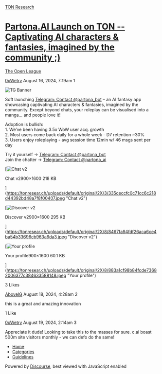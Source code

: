 [TON Research](/)

# [Partona.AI Launch on TON -- Captivating AI characters & fantasies, imagined by the community ;)](/t/partona-ai-launch-on-ton-captivating-ai-characters-fantasies-imagined-by-the-community/30126)

[The Open League](/c/the-open-league/56) 

    

[0xWetry](https://tonresear.ch/u/0xWetry)   August 16, 2024, 7:19am  1

![TG Banner](https://tonresear.ch/uploads/default/original/2X/1/1b43a293cf975def83dd499d37ef2ee108fa1511.jpeg)

Soft launching [Telegram: Contact @partona\_bot](http://t.me/partona_bot) – an AI fantasy app showcasing captivating AI characters & fantasies, imagined by the community. Except beyond chats, your roleplay can be visualised into a manga… and people love it!

Adoption is bullish:  
1.⁠ ⁠We’ve been having 3.5x WoW user acq. growth  
2.⁠ ⁠Most users come back daily for a whole week - D7 retention ~30%  
3.⁠ ⁠Users enjoy roleplaying - avg session time 12min w/ 46 msgs sent per day

Try it yourself → [Telegram: Contact @partona\_bot](http://t.me/partona_bot)  
Join the chatter → [Telegram: Contact @partona\_ai](http://t.me/partona_ai)

[![Chat v2](https://tonresear.ch/uploads/default/optimized/2X/3/335ceccfc0c71cc6c218d44392bd48a7f8f00407_2_281x500.jpeg)

Chat v2900×1600 218 KB

](https://tonresear.ch/uploads/default/original/2X/3/335ceccfc0c71cc6c218d44392bd48a7f8f00407.jpeg "Chat v2")

  

[![Discover v2](https://tonresear.ch/uploads/default/optimized/2X/8/8467fa94fdf26aca6ce4ba54b33696cb963a6da3_2_281x500.jpeg)

Discover v2900×1600 295 KB

](https://tonresear.ch/uploads/default/original/2X/8/8467fa94fdf26aca6ce4ba54b33696cb963a6da3.jpeg "Discover v2")

  

[![Your profile](https://tonresear.ch/uploads/default/optimized/2X/8/883a1cf98b84fcde73682006377c384633588148_2_281x500.jpeg)

Your profile900×1600 60.1 KB

](https://tonresear.ch/uploads/default/original/2X/8/883a1cf98b84fcde73682006377c384633588148.jpeg "Your profile")

  3 Likes

[AboveIG](https://tonresear.ch/u/AboveIG) August 18, 2024, 4:28am  2

this is a great and amazing innovation

  1 Like

[0xWetry](https://tonresear.ch/u/0xWetry) August 19, 2024, 2:14am  3

Appreciate it dude! Looking to take this to the masses for sure. c.ai boast 500m site visitors monthly - we can defo do the same!

 

*   [Home](/)
*   [Categories](/categories)
*   [Guidelines](/guidelines)

Powered by [Discourse](https://www.discourse.org), best viewed with JavaScript enabled